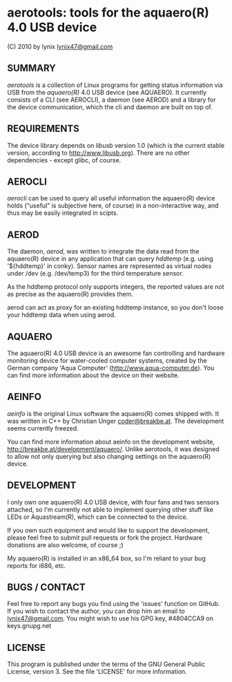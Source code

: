 # aerotools: tools for the aquaero(R) 4.0 USB device
(C) 2010 by lynix <lynix47@gmail.com>


## SUMMARY

_aerotools_ is a collection of Linux programs for getting status information via
USB from the _aquaero(R)_ 4.0 USB device (see AQUAERO). It currently consists of
a CLI (see AEROCLI), a daemon (see AEROD) and a library for the device
communication, which the cli and daemon are built on top of.


## REQUIREMENTS

The device library depends on _libusb_ version 1.0 (which is the current stable
version, according to http://www.libusb.org). There are no other dependencies -
except glibc, of course.


## AEROCLI

_aerocli_ can be used to query all useful information the aquaero(R) device
holds ("useful" is subjective here, of course) in a non-interactive way, and
thus may be easily integrated in scipts.


## AEROD

The daemon, _aerod_, was written to integrate the data read from the aquaero(R)
device in any application that can query _hddtemp_ (e.g. using '${hddtemp}' in
conky). Sensor names are represented as virtual nodes under /dev (e.g.
/dev/temp3) for the third temperature sensor.

As the hddtemp protocol only supports integers, the reported values are not as
precise as the aquaero(R) provides them.

aerod can act as proxy for an existing hddtemp instance, so you don't loose your
hddtemp data when using aerod.


## AQUAERO

The aquaero(R) 4.0 USB device is an awesome fan controlling and hardware
monitoring device for water-cooled computer systems, created by the German
company 'Aqua Computer' (http://www.aqua-computer.de). You can find more
information about the device on their website.


## AEINFO

_aeinfo_ is the original Linux software the aquaero(R) comes shipped with. It
was written in C++ by Christian Unger <coder@breakbe.at>. The development seems
currently freezed.

You can find more information about aeinfo on the development website,
http://breakbe.at/development/aquaero/. Unlike aerotools, it was designed to
allow not only querying but also changing settings on the aquaero(R)
device.


## DEVELOPMENT

I only own one aquaero(R) 4.0 USB device, with four fans and two sensors
attached, so I'm currently not able to implement querying  other stuff like LEDs
or Aquastream(R), which can be connected to the device.

If you own such equipment and would like to support the development, please feel
free to submit pull requests or fork the project. Hardware donations are also
welcome, of course ;)

My aquaero(R) is installed in an x86_64 box, so I'm reliant to your bug reports
for i686, etc.


## BUGS / CONTACT

Feel free to report any bugs you find using the 'issues' function on GitHub. If
you wish to contact the author, you can drop him an email to lynix47@gmail.com.
You might wish to use his GPG key, #4804CCA9 on keys.gnupg.net


## LICENSE

This program is published under the terms of the GNU General Public License,
version 3. See the file 'LICENSE' for more information.
